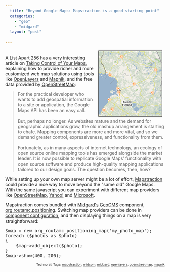 ```yaml
---
  title: "Beyond Google Maps: Mapstraction is a good starting point"
  categories: 
    - "geo"
    - "midgard"
  layout: "post"

---
```

<p>
<img src="/files/google-maps-expert.jpg" height="206" width="200" border="1" align="right" hspace="8" vspace="4" alt="Some shops on map" title="Some shops on map" /><br />A List Apart 256 has a very interesting article on <a href="http://www.alistapart.com/articles/takecontrolofyourmaps">Taking Control of Your Maps</a>, explaining how to provide richer and more customized web map solutions using tools like <a href="http://www.openlayers.org/">OpenLayers</a> and <a href="http://mapnik.org/">Mapnik</a>, and the free data provided by <a href="http://www.openstreetmap.org/">OpenStreetMap</a>:
</p><blockquote>
For the practical developer who wants to add geospatial information to a site or application, the Google Maps API has been an easy call.
<br /><br />But, perhaps no longer. As websites mature and the demand for geographic applications grow, the old mashup arrangement is starting to chafe. Mapping components are more and more vital, and so we demand greater control, expressiveness, and functionality from them.
<br /><br />Fortunately, as in many aspects of internet technology, an ecology of open source online mapping tools has emerged alongside the market leader. It is now possible to replicate Google Maps’ functionality with open source software and produce high-quality mapping applications tailored to our design goals. The question becomes, then, how?
</blockquote><p>
While setting up your own map server might be a lot of effort, <a href="http://www.mapstraction.com/">Mapstraction</a> could provide a nice way to move beyond the &quot;same old&quot; Google Maps. With the same javascript you can experiment with different map providers like <a href="http://www.mapstraction.com/demo.php?map=openstreetmap">OpenStreetMap</a>, <a href="http://www.mapstraction.com/demo.php?map=yahoo">Yahoo!</a> and <a href="http://www.mapstraction.com/demo.php?map=microsoft">Microsoft</a>.
</p><p>
Mapstraction comes bundled with <a href="http://www.midgard-project.org/">Midgard's</a> <a href="http://en.wikipedia.org/wiki/GeoCMS">GeoCMS</a> component, <a href="http://pear.midcom-project.org/index.php?package=org_routamc_positioning&amp;downloads">org.routamc.positioning</a>. Switching map providers can be done in <a href="http://www.midgard-project.org/documentation/midcom-component-configuration/">component configuration</a>, and then displaying things on a map is very straightforward:
</p><pre>
$map = new org_routamc_positioning_map('my_photo_map');
foreach ($photos as $photo)
{
    $map-&gt;add_object($photo);
}
$map-&gt;show(400, 200);
</pre>
<p style="text-align:right;font-size:10px;">Technorati Tags: <a href="http://www.technorati.com/tag/mapstraction">mapstraction</a>, <a href="http://www.technorati.com/tag/midcom">midcom</a>, <a href="http://www.technorati.com/tag/midgard">midgard</a>, <a href="http://www.technorati.com/tag/openlayers">openlayers</a>, <a href="http://www.technorati.com/tag/openstreetmap">openstreetmap</a>, <a href="http://www.technorati.com/tag/mapnik">mapnik</a></p>